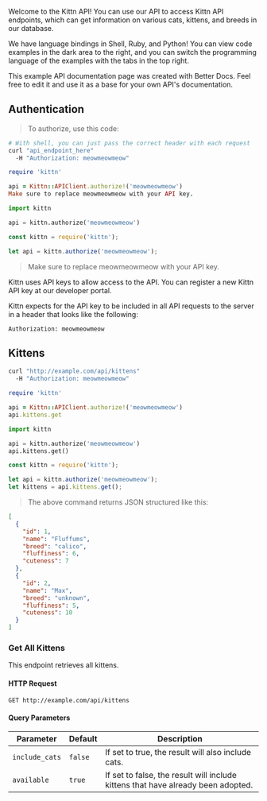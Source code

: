Welcome to the Kittn API! You can use our API to access Kittn API endpoints, which can get information on various cats, kittens, and breeds in our database.

We have language bindings in Shell, Ruby, and Python! You can view code examples in the dark area to the right, and you can switch the programming language of the examples with the tabs in the top right.

This example API documentation page was created with Better Docs. Feel free to edit it and use it as a base for your own API's documentation.

## Authentication

> To authorize, use this code:

```bash
# With shell, you can just pass the correct header with each request
curl "api_endpoint_here"
  -H "Authorization: meowmeowmeow"
```

```ruby
require 'kittn'

api = Kittn::APIClient.authorize!('meowmeowmeow')
Make sure to replace meowmeowmeow with your API key.
```

```python
import kittn

api = kittn.authorize('meowmeowmeow')
```

```js
const kittn = require('kittn');

let api = kittn.authorize('meowmeowmeow');
```

>Make sure to replace meowmeowmeow with your API key.

Kittn uses API keys to allow access to the API. You can register a new Kittn API key at our developer portal.

Kittn expects for the API key to be included in all API requests to the server in a header that looks like the following:

`Authorization: meowmeowmeow`

## Kittens

```bash
curl "http://example.com/api/kittens"
  -H "Authorization: meowmeowmeow"
```

```ruby
require 'kittn'

api = Kittn::APIClient.authorize!('meowmeowmeow')
api.kittens.get
```

```python
import kittn

api = kittn.authorize('meowmeowmeow')
api.kittens.get()
```

```javascript
const kittn = require('kittn');

let api = kittn.authorize('meowmeowmeow');
let kittens = api.kittens.get();
```

> The above command returns JSON structured like this:

```json
[
  {
    "id": 1,
    "name": "Fluffums",
    "breed": "calico",
    "fluffiness": 6,
    "cuteness": 7
  },
  {
    "id": 2,
    "name": "Max",
    "breed": "unknown",
    "fluffiness": 5,
    "cuteness": 10
  }
]
```

### Get All Kittens

This endpoint retrieves all kittens.

#### HTTP Request

`GET http://example.com/api/kittens`

#### Query Parameters

| Parameter | Default | Description |
| --------- | ------- | ----------- |
|`include_cats` | `false` | If set to true, the result will also include cats. |
| `available` | `true` | If set to false, the result will include kittens that have already been adopted. |
